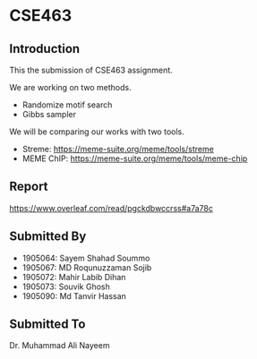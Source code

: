 # CSE463

## Introduction

This the submission of CSE463 assignment.

We are working on two methods.
- Randomize motif search
- Gibbs sampler

We will be comparing our works with two tools.
- Streme: https://meme-suite.org/meme/tools/streme
- MEME ChIP: https://meme-suite.org/meme/tools/meme-chip

## Report

https://www.overleaf.com/read/pgckdbwccrss#a7a78c

## Submitted By

- 1905064: Sayem Shahad Soummo
- 1905067: MD Roqunuzzaman Sojib
- 1905072: Mahir Labib Dihan
- 1905073: Souvik Ghosh
- 1905090: Md Tanvir Hassan 

## Submitted To

Dr. Muhammad Ali Nayeem